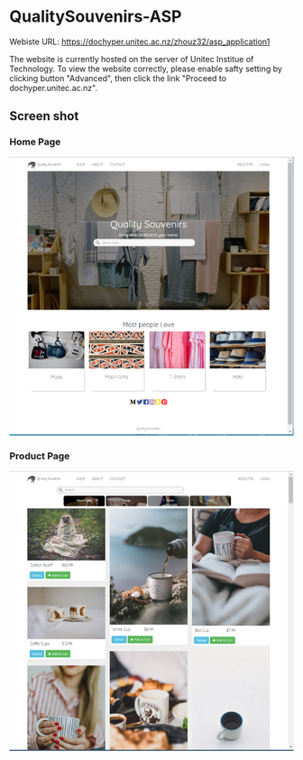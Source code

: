 # QualitySouvenirs-ASP

Webiste URL: https://dochyper.unitec.ac.nz/zhouz32/asp_application1

The website is currently hosted on the server of Unitec Institue of Technology. To view the website correctly, please enable safty setting by clicking button "Advanced", then click the link "Proceed to dochyper.unitec.ac.nz".

## Screen shot

### Home Page

![sc1](doc/QualitySouvenirs.png)

### Product Page

![sc2](doc/QS.png)
